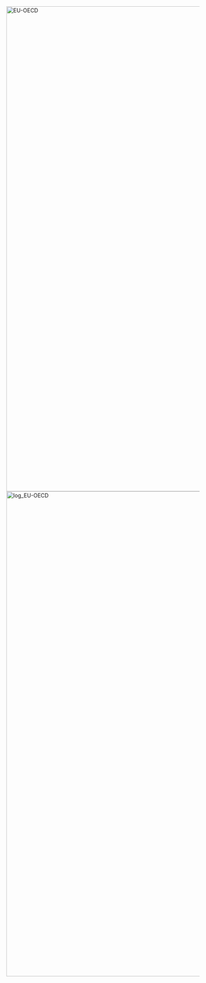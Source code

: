 <img width="1264" alt="EU-OECD" src="https://github.com/SalFin99/thesis/assets/103948003/b6482a02-7177-4314-87c3-5316e36f1994">


<img width="1264" alt="log_EU-OECD" src="https://github.com/SalFin99/thesis/assets/103948003/c42d1ecc-377a-481a-b2bb-8c6af890f18a">
